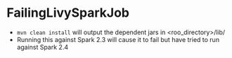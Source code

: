 # FailingLivySparkJob

 - `mvn clean install` will output the dependent jars in <roo_directory>/lib/
 - Running this against Spark 2.3 will cause it to fail but have tried to run against Spark 2.4
